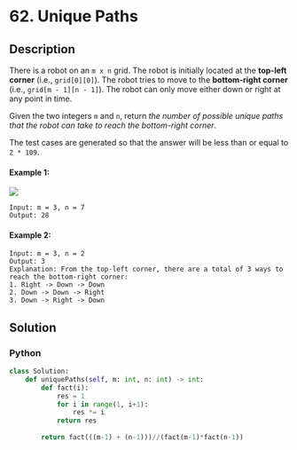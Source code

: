 # 62. Unique Paths

## Description
There is a robot on an `m x n` grid. The robot is initially located at the **top-left corner** (i.e., `grid[0][0]`). The robot tries to move to the **bottom-right corner** (i.e., `grid[m - 1][n - 1]`). The robot can only move either down or right at any point in time.

Given the two integers `m` and `n`, return *the number of possible unique paths that the robot can take to reach the bottom-right corner*.

The test cases are generated so that the answer will be less than or equal to `2 * 109`.

#### Example 1:
![](https://assets.leetcode.com/uploads/2018/10/22/robot_maze.png)
```
Input: m = 3, n = 7
Output: 28
```

#### Example 2:
```
Input: m = 3, n = 2
Output: 3
Explanation: From the top-left corner, there are a total of 3 ways to reach the bottom-right corner:
1. Right -> Down -> Down
2. Down -> Down -> Right
3. Down -> Right -> Down
```


## Solution

### Python
```python
class Solution:
    def uniquePaths(self, m: int, n: int) -> int:
        def fact(i):
            res = 1
            for i in range(1, i+1):
                res *= i 
            return res
        
        return fact(((m-1) + (n-1)))//(fact(m-1)*fact(n-1))
```